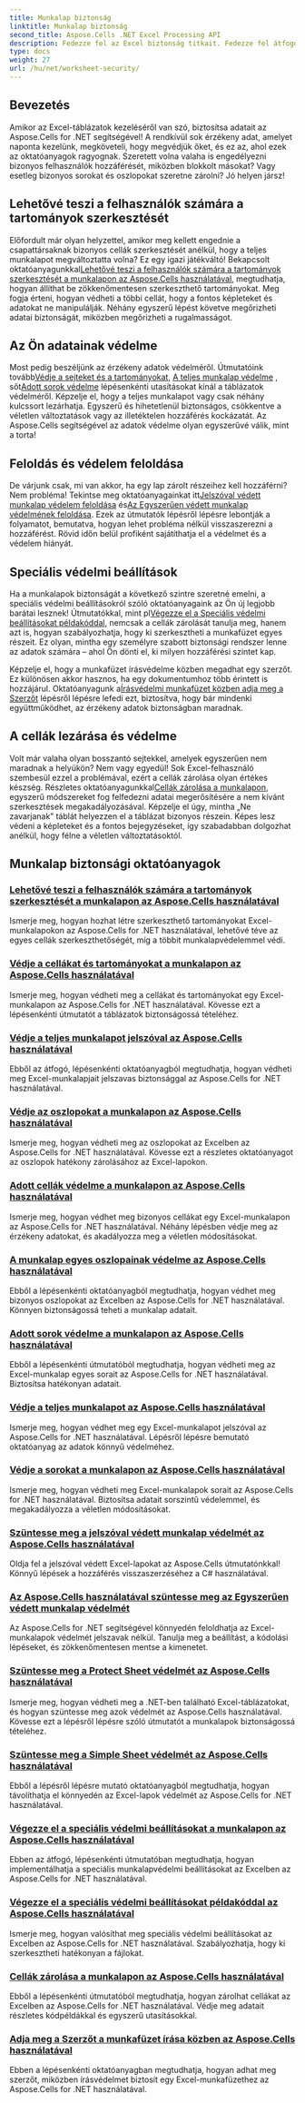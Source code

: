 ```yaml
---
title: Munkalap biztonság
linktitle: Munkalap biztonság
second_title: Aspose.Cells .NET Excel Processing API
description: Fedezze fel az Excel biztonság titkait. Fedezze fel átfogó Aspose.Cells for .NET oktatóanyagunkat, amellyel könnyedén megvédheti, szerkesztheti és kezelheti munkalapjait.
type: docs
weight: 27
url: /hu/net/worksheet-security/
---
```

## Bevezetés

Amikor az Excel-táblázatok kezeléséről van szó, biztosítsa adatait az Aspose.Cells for .NET segítségével! A rendkívül sok érzékeny adat, amelyet naponta kezelünk, megköveteli, hogy megvédjük őket, és ez az, ahol ezek az oktatóanyagok ragyognak. Szeretett volna valaha is engedélyezni bizonyos felhasználók hozzáférését, miközben blokkolt másokat? Vagy esetleg bizonyos sorokat és oszlopokat szeretne zárolni? Jó helyen jársz!

## Lehetővé teszi a felhasználók számára a tartományok szerkesztését
 Előfordult már olyan helyzettel, amikor meg kellett engednie a csapattársaknak bizonyos cellák szerkesztését anélkül, hogy a teljes munkalapot megváltoztatta volna? Ez egy igazi játékváltó! Bekapcsolt oktatóanyagunkkal[Lehetővé teszi a felhasználók számára a tartományok szerkesztését a munkalapon az Aspose.Cells használatával](./allow-edit-ranges/), megtudhatja, hogyan állíthat be zökkenőmentesen szerkeszthető tartományokat. Meg fogja érteni, hogyan védheti a többi cellát, hogy a fontos képleteket és adatokat ne manipulálják. Néhány egyszerű lépést követve megőrizheti adatai biztonságát, miközben megőrizheti a rugalmasságot.

## Az Ön adatainak védelme
Most pedig beszéljünk az érzékeny adatok védelméről. Útmutatóink tovább[Védje a sejteket és a tartományokat](./protect-cells-and-ranges/), [A teljes munkalap védelme](./protect-worksheet/) , sőt[Adott sorok védelme](./protect-specific-rows/) lépésenkénti utasításokat kínál a táblázatok védelméről. Képzelje el, hogy a teljes munkalapot vagy csak néhány kulcssort lezárhatja. Egyszerű és hihetetlenül biztonságos, csökkentve a véletlen változtatások vagy az illetéktelen hozzáférés kockázatát. Az Aspose.Cells segítségével az adatok védelme olyan egyszerűvé válik, mint a torta!

## Feloldás és védelem feloldása
 De várjunk csak, mi van akkor, ha egy lap zárolt részeihez kell hozzáférni? Nem probléma! Tekintse meg oktatóanyagainkat itt[Jelszóval védett munkalap védelem feloldása](./unprotect-password-worksheet/) és[Az Egyszerűen védett munkalap védelmének feloldása](./unprotect-simply-protected/). Ezek az útmutatók lépésről lépésre lebontják a folyamatot, bemutatva, hogyan lehet probléma nélkül visszaszerezni a hozzáférést. Rövid időn belül profiként sajátíthatja el a védelmet és a védelem hiányát.

## Speciális védelmi beállítások

Ha a munkalapok biztonságát a következő szintre szeretné emelni, a speciális védelmi beállításokról szóló oktatóanyagaink az Ön új legjobb barátai lesznek! Útmutatókkal, mint pl[Végezze el a Speciális védelmi beállításokat példakóddal](./advanced-protection-settings-example-code/), nemcsak a cellák zárolását tanulja meg, hanem azt is, hogyan szabályozhatja, hogy ki szerkesztheti a munkafüzet egyes részeit. Ez olyan, mintha egy személyre szabott biztonsági rendszer lenne az adatok számára – ahol Ön dönti el, ki milyen hozzáférési szintet kap. 

 Képzelje el, hogy a munkafüzet írásvédelme közben megadhat egy szerzőt. Ez különösen akkor hasznos, ha egy dokumentumhoz több érintett is hozzájárul. Oktatóanyagunk a[Írásvédelmi munkafüzet közben adja meg a Szerzőt](./specify-author-write-protect-workbook/) lépésről lépésre lefedi ezt, biztosítva, hogy bár mindenki együttműködhet, az érzékeny adatok biztonságban maradnak.

## A cellák lezárása és védelme

Volt már valaha olyan bosszantó sejtekkel, amelyek egyszerűen nem maradnak a helyükön? Nem vagy egyedül! Sok Excel-felhasználó szembesül ezzel a problémával, ezért a cellák zárolása olyan értékes készség. Részletes oktatóanyagunkkal[Cellák zárolása a munkalapon](./lock-cells/), egyszerű módszereket fog felfedezni adatai megerősítésére a nem kívánt szerkesztések megakadályozásával. Képzelje el úgy, mintha „Ne zavarjanak” táblát helyezzen el a táblázat bizonyos részein. Képes lesz védeni a képleteket és a fontos bejegyzéseket, így szabadabban dolgozhat anélkül, hogy félne a véletlen változtatásoktól. 

## Munkalap biztonsági oktatóanyagok
### [Lehetővé teszi a felhasználók számára a tartományok szerkesztését a munkalapon az Aspose.Cells használatával](./allow-edit-ranges/)
Ismerje meg, hogyan hozhat létre szerkeszthető tartományokat Excel-munkalapokon az Aspose.Cells for .NET használatával, lehetővé téve az egyes cellák szerkeszthetőségét, míg a többit munkalapvédelemmel védi.
### [Védje a cellákat és tartományokat a munkalapon az Aspose.Cells használatával](./protect-cells-and-ranges/)
Ismerje meg, hogyan védheti meg a cellákat és tartományokat egy Excel-munkalapon az Aspose.Cells for .NET használatával. Kövesse ezt a lépésenkénti útmutatót a táblázatok biztonságossá tételéhez.
### [Védje a teljes munkalapot jelszóval az Aspose.Cells használatával](./protect-worksheet-password/)
Ebből az átfogó, lépésenkénti oktatóanyagból megtudhatja, hogyan védheti meg Excel-munkalapjait jelszavas biztonsággal az Aspose.Cells for .NET használatával.
### [Védje az oszlopokat a munkalapon az Aspose.Cells használatával](./protect-columns/)
Ismerje meg, hogyan védheti meg az oszlopokat az Excelben az Aspose.Cells for .NET használatával. Kövesse ezt a részletes oktatóanyagot az oszlopok hatékony zárolásához az Excel-lapokon.
### [Adott cellák védelme a munkalapon az Aspose.Cells használatával](./protect-specific-cells/)
Ismerje meg, hogyan védhet meg bizonyos cellákat egy Excel-munkalapon az Aspose.Cells for .NET használatával. Néhány lépésben védje meg az érzékeny adatokat, és akadályozza meg a véletlen módosításokat.
### [A munkalap egyes oszlopainak védelme az Aspose.Cells használatával](./protect-specific-columns/)
Ebből a lépésenkénti oktatóanyagból megtudhatja, hogyan védhet meg bizonyos oszlopokat az Excelben az Aspose.Cells for .NET használatával. Könnyen biztonságossá teheti a munkalap adatait.
### [Adott sorok védelme a munkalapon az Aspose.Cells használatával](./protect-specific-rows/)
Ebből a lépésenkénti útmutatóból megtudhatja, hogyan védheti meg az Excel-munkalap egyes sorait az Aspose.Cells for .NET használatával. Biztosítsa hatékonyan adatait.
### [Védje a teljes munkalapot az Aspose.Cells használatával](./protect-worksheet/)
Ismerje meg, hogyan védhet meg egy Excel-munkalapot jelszóval az Aspose.Cells for .NET használatával. Lépésről lépésre bemutató oktatóanyag az adatok könnyű védelméhez.
### [Védje a sorokat a munkalapon az Aspose.Cells használatával](./protect-rows/)
Ismerje meg, hogyan védheti meg Excel-munkalapok sorait az Aspose.Cells for .NET használatával. Biztosítsa adatait sorszintű védelemmel, és megakadályozza a véletlen módosításokat.
### [Szüntesse meg a jelszóval védett munkalap védelmét az Aspose.Cells használatával](./unprotect-password-worksheet/)
Oldja fel a jelszóval védett Excel-lapokat az Aspose.Cells útmutatónkkal! Könnyű lépések a hozzáférés visszaszerzéséhez a C# használatával. 
### [Az Aspose.Cells használatával szüntesse meg az Egyszerűen védett munkalap védelmét](./unprotect-simply-protected/)
Az Aspose.Cells for .NET segítségével könnyedén feloldhatja az Excel-munkalapok védelmét jelszavak nélkül. Tanulja meg a beállítást, a kódolási lépéseket, és zökkenőmentesen mentse a kimenetet.
### [Szüntesse meg a Protect Sheet védelmét az Aspose.Cells használatával](./unprotect-protect-sheet/)
Ismerje meg, hogyan védheti meg a .NET-ben található Excel-táblázatokat, és hogyan szüntesse meg azok védelmét az Aspose.Cells használatával. Kövesse ezt a lépésről lépésre szóló útmutatót a munkalapok biztonságossá tételéhez.
### [Szüntesse meg a Simple Sheet védelmét az Aspose.Cells használatával](./unprotect-simple-sheet/)
Ebből a lépésről lépésre mutató oktatóanyagból megtudhatja, hogyan távolíthatja el könnyedén az Excel-lapok védelmét az Aspose.Cells for .NET használatával.
### [Végezze el a speciális védelmi beállításokat a munkalapon az Aspose.Cells használatával](./implement-advanced-protection-settings/)
Ebben az átfogó, lépésenkénti útmutatóban megtudhatja, hogyan implementálhatja a speciális munkalapvédelmi beállításokat az Excelben az Aspose.Cells for .NET használatával.
### [Végezze el a speciális védelmi beállításokat példakóddal az Aspose.Cells használatával](./advanced-protection-settings-example-code/)
Ismerje meg, hogyan valósíthat meg speciális védelmi beállításokat az Excelben az Aspose.Cells for .NET használatával. Szabályozhatja, hogy ki szerkesztheti hatékonyan a fájlokat.
### [Cellák zárolása a munkalapon az Aspose.Cells használatával](./lock-cells/)
Ebből a lépésenkénti útmutatóból megtudhatja, hogyan zárolhat cellákat az Excelben az Aspose.Cells for .NET használatával. Védje meg adatait részletes kódpéldákkal és egyszerű utasításokkal.
### [Adja meg a Szerzőt a munkafüzet írása közben az Aspose.Cells használatával](./specify-author-write-protect-workbook/)
Ebben a lépésenkénti oktatóanyagban megtudhatja, hogyan adhat meg szerzőt, miközben írásvédelmet biztosít egy Excel-munkafüzethez az Aspose.Cells for .NET használatával.